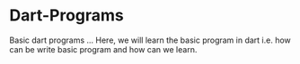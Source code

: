 # Dart-Programs
Basic dart programs ...
Here, we will learn the basic program in dart i.e. how can be write basic program and how can we learn.
